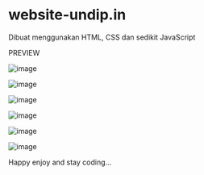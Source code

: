 # website-undip.in
Dibuat menggunakan HTML, CSS dan sedikit JavaScript

PREVIEW

![image](https://user-images.githubusercontent.com/79729674/162976738-11ad5136-9d90-4bf0-8e2d-6dd3c498bda5.png)

![image](https://user-images.githubusercontent.com/79729674/162976832-ca22361d-2713-484d-9f6c-232747401fda.png)

![image](https://user-images.githubusercontent.com/79729674/162976901-257c7bd3-e0c1-4297-85bf-404271910e7c.png)

![image](https://user-images.githubusercontent.com/79729674/162977164-c66ca4f3-a195-4495-9e2a-ef9c7fed778f.png)

![image](https://user-images.githubusercontent.com/79729674/162977231-d18445e1-b82b-4fa5-806e-91c403213ef2.png)

![image](https://user-images.githubusercontent.com/79729674/162977337-183b49a9-018a-42a2-855d-346d90ebffe5.png)

Happy enjoy and stay coding...
